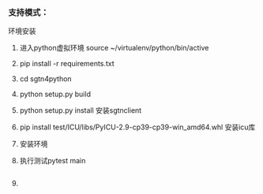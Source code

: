 ### 支持模式：


环境安装
1. 进入python虚拟环境 source ~/virtualenv/python/bin/active
2. pip install -r requirements.txt
3. cd sgtn4python
4. python setup.py build
5. python setup.py install 安装sgtnclient
6. pip install test/ICU/libs/PyICU-2.9-cp39-cp39-win_amd64.whl 安装icu库



1. 安装环境
2. 执行测试pytest main
    ```shell
3. ```